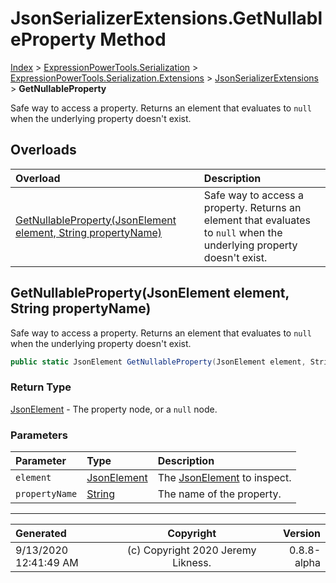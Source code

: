 ﻿# JsonSerializerExtensions.GetNullableProperty Method

[Index](../index.md) > [ExpressionPowerTools.Serialization](ExpressionPowerTools.Serialization.a.md) > [ExpressionPowerTools.Serialization.Extensions](ExpressionPowerTools.Serialization.Extensions.n.md) > [JsonSerializerExtensions](ExpressionPowerTools.Serialization.Extensions.JsonSerializerExtensions.cs.md) > **GetNullableProperty**

Safe way to access a property. Returns an element that evaluates to `null` when the underlying property doesn't exist.

## Overloads

| Overload | Description |
| :-- | :-- |
| [GetNullableProperty(JsonElement element, String propertyName)](#getnullablepropertyjsonelement-element-string-propertyname) | Safe way to access a property. Returns an element that evaluates to `null` when the underlying property doesn't exist. |
## GetNullableProperty(JsonElement element, String propertyName)

Safe way to access a property. Returns an element that evaluates to `null` when the underlying property doesn't exist.

```csharp
public static JsonElement GetNullableProperty(JsonElement element, String propertyName)
```

### Return Type

 [JsonElement](https://docs.microsoft.com/dotnet/api/system.text.json.jsonelement)  - The property node, or a `null` node.

### Parameters

| Parameter | Type | Description |
| :-- | :-- | :-- |
| `element` | [JsonElement](https://docs.microsoft.com/dotnet/api/system.text.json.jsonelement) | The [JsonElement](https://docs.microsoft.com/dotnet/api/system.text.json.jsonelement) to inspect. |
| `propertyName` | [String](https://docs.microsoft.com/dotnet/api/system.string) | The name of the property. |



---

| Generated | Copyright | Version |
| :-- | :-: | --: |
| 9/13/2020 12:41:49 AM | (c) Copyright 2020 Jeremy Likness. | 0.8.8-alpha |
